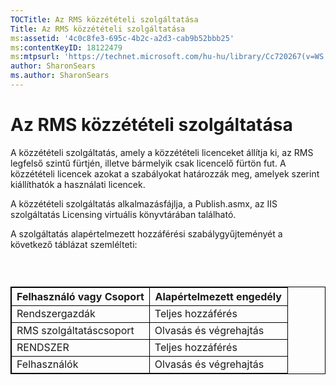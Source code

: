 ```yaml
---
TOCTitle: Az RMS közzétételi szolgáltatása
Title: Az RMS közzétételi szolgáltatása
ms:assetid: '4c0c8fe3-695c-4b2c-a2d3-cab9b52bbb25'
ms:contentKeyID: 18122479
ms:mtpsurl: 'https://technet.microsoft.com/hu-hu/library/Cc720267(v=WS.10)'
author: SharonSears
ms.author: SharonSears
---
```


Az RMS közzétételi szolgáltatása
================================

A közzétételi szolgáltatás, amely a közzétételi licenceket állítja ki, az RMS legfelső szintű fürtjén, illetve bármelyik csak licencelő fürtön fut. A közzétételi licencek azokat a szabályokat határozzák meg, amelyek szerint kiállíthatók a használati licencek.

A közzétételi szolgáltatás alkalmazásfájlja, a Publish.asmx, az IIS szolgáltatás Licensing virtuális könyvtárában található.

A szolgáltatás alapértelmezett hozzáférési szabálygyűjteményét a következő táblázat szemlélteti:

###  

 
<p> </p>
<table style="border:1px solid black;">
<colgroup>
<col width="50%" />
<col width="50%" />
</colgroup>
<thead>
<tr class="header">
<th style="border:1px solid black;" >Felhasználó vagy Csoport</th>
<th style="border:1px solid black;" >Alapértelmezett engedély</th>
</tr>
</thead>
<tbody>
<tr class="odd">
<td style="border:1px solid black;">Rendszergazdák</td>
<td style="border:1px solid black;">Teljes hozzáférés</td>
</tr>
<tr class="even">
<td style="border:1px solid black;">RMS szolgáltatáscsoport</td>
<td style="border:1px solid black;">Olvasás és végrehajtás</td>
</tr>
<tr class="odd">
<td style="border:1px solid black;">RENDSZER</td>
<td style="border:1px solid black;">Teljes hozzáférés</td>
</tr>
<tr class="even">
<td style="border:1px solid black;">Felhasználók</td>
<td style="border:1px solid black;">Olvasás és végrehajtás</td>
</tr>
</tbody>
</table>
